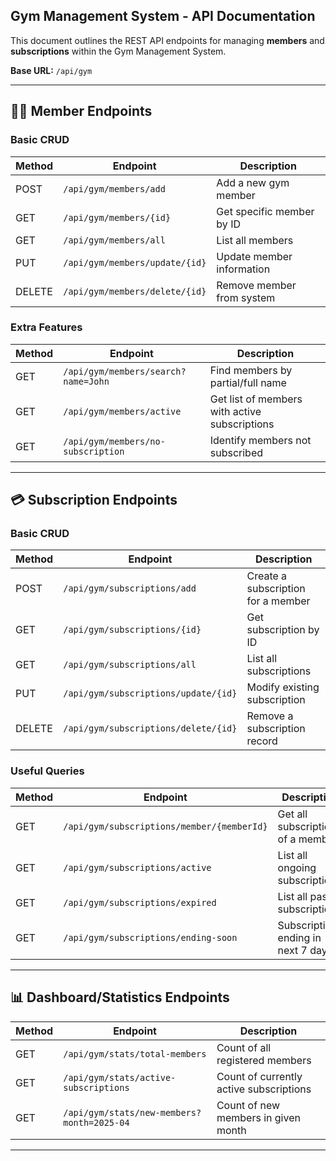 ## Gym Management System - API Documentation

This document outlines the REST API endpoints for managing **members** and **subscriptions** within the Gym Management System.

**Base URL:** `/api/gym`

---

## 🏋️‍♀️ Member Endpoints

### Basic CRUD

| Method | Endpoint | Description |
|--------|----------|-------------|
| POST   | `/api/gym/members/add`           | Add a new gym member |
| GET    | `/api/gym/members/{id}`          | Get specific member by ID |
| GET    | `/api/gym/members/all`           | List all members |
| PUT    | `/api/gym/members/update/{id}`   | Update member information |
| DELETE | `/api/gym/members/delete/{id}`   | Remove member from system |

### Extra Features

| Method | Endpoint | Description |
|--------|----------|-------------|
| GET    | `/api/gym/members/search?name=John`   | Find members by partial/full name |
| GET    | `/api/gym/members/active`             | Get list of members with active subscriptions |
| GET    | `/api/gym/members/no-subscription`    | Identify members not subscribed |

---

## 💳 Subscription Endpoints

### Basic CRUD

| Method | Endpoint | Description |
|--------|----------|-------------|
| POST   | `/api/gym/subscriptions/add`           | Create a subscription for a member |
| GET    | `/api/gym/subscriptions/{id}`          | Get subscription by ID |
| GET    | `/api/gym/subscriptions/all`           | List all subscriptions |
| PUT    | `/api/gym/subscriptions/update/{id}`   | Modify existing subscription |
| DELETE | `/api/gym/subscriptions/delete/{id}`   | Remove a subscription record |

### Useful Queries

| Method | Endpoint | Description |
|--------|----------|-------------|
| GET    | `/api/gym/subscriptions/member/{memberId}` | Get all subscriptions of a member |
| GET    | `/api/gym/subscriptions/active`           | List all ongoing subscriptions |
| GET    | `/api/gym/subscriptions/expired`          | List all past subscriptions |
| GET    | `/api/gym/subscriptions/ending-soon`      | Subscriptions ending in next 7 days |

---

## 📊 Dashboard/Statistics Endpoints

| Method | Endpoint | Description |
|--------|----------|-------------|
| GET    | `/api/gym/stats/total-members`           | Count of all registered members |
| GET    | `/api/gym/stats/active-subscriptions`    | Count of currently active subscriptions |
| GET    | `/api/gym/stats/new-members?month=2025-04` | Count of new members in given month |

---
